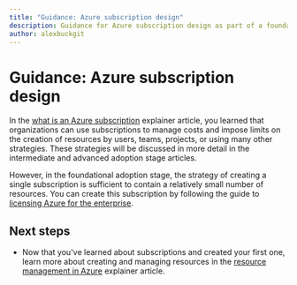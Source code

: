 ```yaml
---
title: "Guidance: Azure subscription design"
description: Guidance for Azure subscription design as part of a foundational cloud adoption strategy
author: alexbuckgit
---
```


# Guidance: Azure subscription design 

In the [what is an Azure subscription](subscription-explainer.md) explainer article, you learned that organizations can use subscriptions to manage costs and impose limits on the creation of resources by users, teams, projects, or using many other strategies. These strategies will be discussed in more detail in the intermediate and advanced adoption stage articles. <!-- RBC: There doesn't seem to be much to this doc. This para is basically a repeast of the last doc. -->

However, in the foundational adoption stage, the strategy of creating a single subscription is sufficient to contain a relatively small number of resources. You can create this subscription by following the guide to [licensing Azure for the enterprise][azure-enterprise-licensing].

## Next steps

* Now that you've learned about subscriptions and created your first one, learn more about creating and managing resources in the [resource management in Azure](resource-manager-explainer.md) explainer article.

[azure-enterprise-licensing]: https://azure.microsoft.com/pricing/enterprise-agreement
